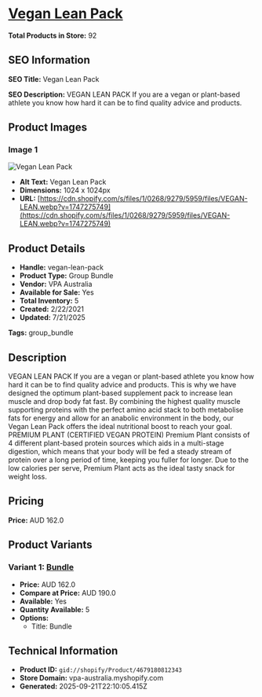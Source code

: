 # [Vegan Lean Pack](https://vpa-australia.myshopify.com/products/vegan-lean-pack)

**Total Products in Store:** 92

## SEO Information

**SEO Title:** Vegan Lean Pack

**SEO Description:** VEGAN LEAN PACK  If you are a vegan or plant-based athlete you know how hard it can be to find quality advice and products.

## Product Images

### Image 1
![Vegan Lean Pack](https://cdn.shopify.com/s/files/1/0268/9279/5959/files/VEGAN-LEAN.webp?v=1747275749)

- **Alt Text:** Vegan Lean Pack
- **Dimensions:** 1024 x 1024px
- **URL:** [https://cdn.shopify.com/s/files/1/0268/9279/5959/files/VEGAN-LEAN.webp?v=1747275749](https://cdn.shopify.com/s/files/1/0268/9279/5959/files/VEGAN-LEAN.webp?v=1747275749)

## Product Details

- **Handle:** vegan-lean-pack
- **Product Type:** Group Bundle
- **Vendor:** VPA Australia
- **Available for Sale:** Yes
- **Total Inventory:** 5
- **Created:** 2/22/2021
- **Updated:** 7/21/2025

**Tags:** group_bundle

## Description

VEGAN LEAN PACK If you are a vegan or plant-based athlete you know how hard it can be to find quality advice and products. This is why we have designed the optimum plant-based supplement pack to increase lean muscle and drop body fat fast. By combining the highest quality muscle supporting proteins with the perfect amino acid stack to both metabolise fats for energy and allow for an anabolic environment in the body, our Vegan Lean Pack offers the ideal nutritional boost to reach your goal. PREMIUM PLANT (CERTIFIED VEGAN PROTEIN) Premium Plant consists of 4 different plant-based protein sources which aids in a multi-stage digestion, which means that your body will be fed a steady stream of protein over a long period of time, keeping you fuller for longer. Due to the low calories per serve, Premium Plant acts as the ideal tasty snack for weight loss.

## Pricing

**Price:** AUD 162.0

## Product Variants

### Variant 1: [Bundle](https://vpa-australia.myshopify.com/products/vegan-lean-pack)

- **Price:** AUD 162.0
- **Compare at Price:** AUD 190.0
- **Available:** Yes
- **Quantity Available:** 5
- **Options:**
  - Title: Bundle

## Technical Information

- **Product ID:** `gid://shopify/Product/4679180812343`
- **Store Domain:** vpa-australia.myshopify.com
- **Generated:** 2025-09-21T22:10:05.415Z

